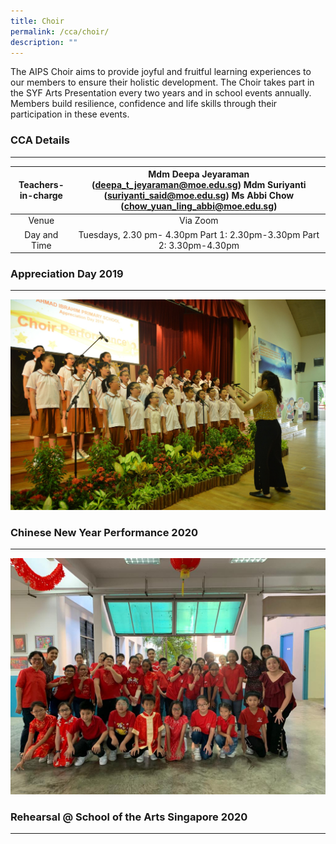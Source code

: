 ```yaml
---
title: Choir
permalink: /cca/choir/
description: ""
---
```

The AIPS Choir aims to provide joyful and fruitful learning experiences to our members to ensure their holistic development. The Choir takes part in the SYF Arts Presentation every two years and in school events annually. Members build resilience, confidence and life skills through their participation in these events.

### CCA Details
-----------

  

| Teachers-in-charge  | Mdm Deepa Jeyaraman (deepa_t_jeyaraman@moe.edu.sg) Mdm Suriyanti (suriyanti_said@moe.edu.sg) Ms Abbi Chow (chow_yuan_ling_abbi@moe.edu.sg) |
|:---:|:---:|
| Venue | Via Zoom |
| Day and Time | Tuesdays, 2.30 pm- 4.30pm Part 1: 2.30pm-3.30pm Part 2: 3.30pm-4.30pm |

  

### Appreciation Day 2019
---------------------

![Appreciation Day 2019](/images/Appreciation%20Day%2015%20Nov%202019_ok.jpg)

### Chinese New Year Performance 2020
---------------------------------

![Chinese New Year Performance 2020](/images/CNY%20eve_24%20Jan%2020%202.jpeg)

### Rehearsal @ School of the Arts Singapore 2020
---------------------------------------------